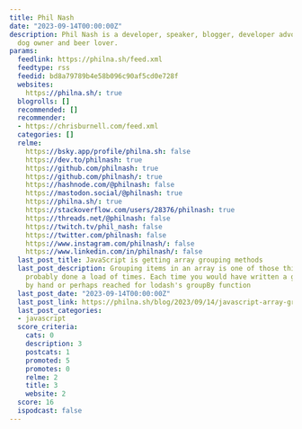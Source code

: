 ```yaml
---
title: Phil Nash
date: "2023-09-14T00:00:00Z"
description: Phil Nash is a developer, speaker, blogger, developer advocate, sausage
  dog owner and beer lover.
params:
  feedlink: https://philna.sh/feed.xml
  feedtype: rss
  feedid: bd8a79789b4e58b096c90af5cd0e728f
  websites:
    https://philna.sh/: true
  blogrolls: []
  recommended: []
  recommender:
  - https://chrisburnell.com/feed.xml
  categories: []
  relme:
    https://bsky.app/profile/philna.sh: false
    https://dev.to/philnash: true
    https://github.com/philnash: true
    https://github.com/philnash/: true
    https://hashnode.com/@philnash: false
    https://mastodon.social/@philnash: true
    https://philna.sh/: true
    https://stackoverflow.com/users/28376/philnash: true
    https://threads.net/@philnash: false
    https://twitch.tv/phil_nash: false
    https://twitter.com/philnash: false
    https://www.instagram.com/philnash/: false
    https://www.linkedin.com/in/philnash/: false
  last_post_title: JavaScript is getting array grouping methods
  last_post_description: Grouping items in an array is one of those things you've
    probably done a load of times. Each time you would have written a grouping function
    by hand or perhaps reached for lodash's groupBy function
  last_post_date: "2023-09-14T00:00:00Z"
  last_post_link: https://philna.sh/blog/2023/09/14/javascript-array-grouping-methods/
  last_post_categories:
  - javascript
  score_criteria:
    cats: 0
    description: 3
    postcats: 1
    promoted: 5
    promotes: 0
    relme: 2
    title: 3
    website: 2
  score: 16
  ispodcast: false
---
```

